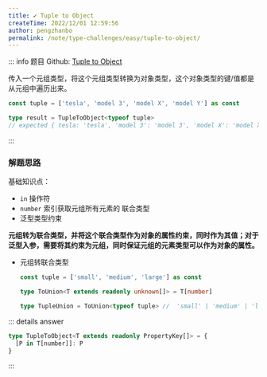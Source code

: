 ```yaml
---
title: ✔️ Tuple to Object
createTime: 2022/12/01 12:59:56
author: pengzhanbo
permalink: /note/type-challenges/easy/tuple-to-object/
---
```


::: info 题目
Github: [Tuple to Object](https://github.com/type-challenges/type-challenges/blob/main/questions/)

传入一个元组类型，将这个元组类型转换为对象类型，这个对象类型的键/值都是从元组中遍历出来。

```ts
const tuple = ['tesla', 'model 3', 'model X', 'model Y'] as const

type result = TupleToObject<typeof tuple>
// expected { tesla: 'tesla', 'model 3': 'model 3', 'model X': 'model X', 'model Y': 'model Y'}
```
:::

### 解题思路

基础知识点：
- `in` 操作符
- `number` 索引获取元组所有元素的 联合类型
- 泛型类型约束

**元组转为联合类型，并将这个联合类型作为对象的属性约束，同时作为其值；对于泛型入参，需要将其约束为元组，同时保证元组的元素类型可以作为对象的属性。**

- 元组转联合类型
  ```ts
  const tuple = ['small', 'medium', 'large'] as const

  type ToUnion<T extends readonly unknown[]> = T[number]

  type TupleUnion = ToUnion<typeof tuple> //  'small' | 'medium' | 'large'
  ```

::: details answer
```ts
type TupleToObject<T extends readonly PropertyKey[]> = {
  [P in T[number]]: P
}
```
:::

